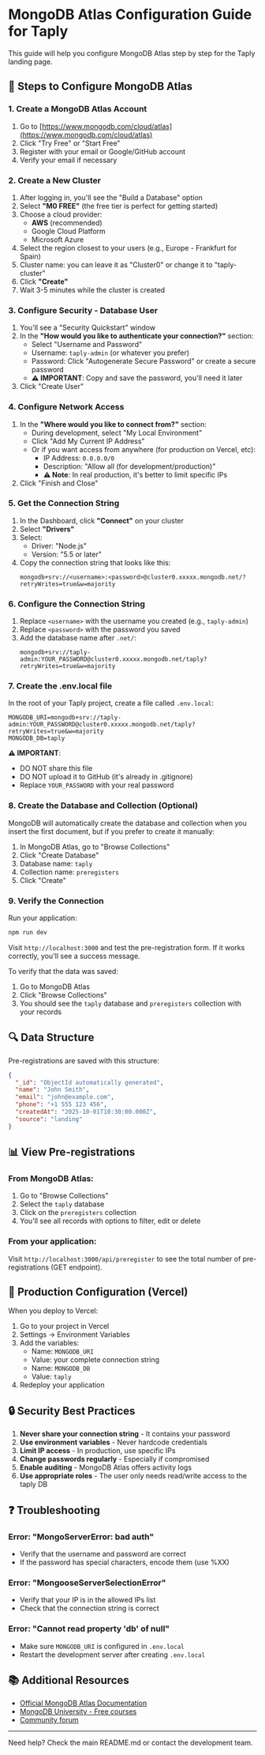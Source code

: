 # MongoDB Atlas Configuration Guide for Taply

This guide will help you configure MongoDB Atlas step by step for the Taply landing page.

## 🎯 Steps to Configure MongoDB Atlas

### 1. Create a MongoDB Atlas Account

1. Go to [https://www.mongodb.com/cloud/atlas](https://www.mongodb.com/cloud/atlas)
2. Click "Try Free" or "Start Free"
3. Register with your email or Google/GitHub account
4. Verify your email if necessary

### 2. Create a New Cluster

1. After logging in, you'll see the "Build a Database" option
2. Select **"M0 FREE"** (the free tier is perfect for getting started)
3. Choose a cloud provider:
   - **AWS** (recommended)
   - Google Cloud Platform
   - Microsoft Azure
4. Select the region closest to your users (e.g., Europe - Frankfurt for Spain)
5. Cluster name: you can leave it as "Cluster0" or change it to "taply-cluster"
6. Click **"Create"**
7. Wait 3-5 minutes while the cluster is created

### 3. Configure Security - Database User

1. You'll see a "Security Quickstart" window
2. In the **"How would you like to authenticate your connection?"** section:
   - Select "Username and Password"
   - Username: `taply-admin` (or whatever you prefer)
   - Password: Click "Autogenerate Secure Password" or create a secure password
   - **⚠️ IMPORTANT**: Copy and save the password, you'll need it later
3. Click "Create User"

### 4. Configure Network Access

1. In the **"Where would you like to connect from?"** section:
   - During development, select "My Local Environment"
   - Click "Add My Current IP Address"
   - Or if you want access from anywhere (for production on Vercel, etc):
     - IP Address: `0.0.0.0/0`
     - Description: "Allow all (for development/production)"
     - **⚠️ Note**: In real production, it's better to limit specific IPs
2. Click "Finish and Close"

### 5. Get the Connection String

1. In the Dashboard, click **"Connect"** on your cluster
2. Select **"Drivers"**
3. Select:
   - Driver: "Node.js"
   - Version: "5.5 or later"
4. Copy the connection string that looks like this:
   ```
   mongodb+srv://<username>:<password>@cluster0.xxxxx.mongodb.net/?retryWrites=true&w=majority
   ```

### 6. Configure the Connection String

1. Replace `<username>` with the username you created (e.g., `taply-admin`)
2. Replace `<password>` with the password you saved
3. Add the database name after `.net/`:
   ```
   mongodb+srv://taply-admin:YOUR_PASSWORD@cluster0.xxxxx.mongodb.net/taply?retryWrites=true&w=majority
   ```

### 7. Create the .env.local file

In the root of your Taply project, create a file called `.env.local`:

```env
MONGODB_URI=mongodb+srv://taply-admin:YOUR_PASSWORD@cluster0.xxxxx.mongodb.net/taply?retryWrites=true&w=majority
MONGODB_DB=taply
```

**⚠️ IMPORTANT**:
- DO NOT share this file
- DO NOT upload it to GitHub (it's already in .gitignore)
- Replace `YOUR_PASSWORD` with your real password

### 8. Create the Database and Collection (Optional)

MongoDB will automatically create the database and collection when you insert the first document, but if you prefer to create it manually:

1. In MongoDB Atlas, go to "Browse Collections"
2. Click "Create Database"
3. Database name: `taply`
4. Collection name: `preregisters`
5. Click "Create"

### 9. Verify the Connection

Run your application:

```bash
npm run dev
```

Visit `http://localhost:3000` and test the pre-registration form. If it works correctly, you'll see a success message.

To verify that the data was saved:
1. Go to MongoDB Atlas
2. Click "Browse Collections"
3. You should see the `taply` database and `preregisters` collection with your records

## 🔍 Data Structure

Pre-registrations are saved with this structure:

```json
{
  "_id": "ObjectId automatically generated",
  "name": "John Smith",
  "email": "john@example.com",
  "phone": "+1 555 123 456",
  "createdAt": "2025-10-01T10:30:00.000Z",
  "source": "landing"
}
```

## 📊 View Pre-registrations

### From MongoDB Atlas:
1. Go to "Browse Collections"
2. Select the `taply` database
3. Click on the `preregisters` collection
4. You'll see all records with options to filter, edit or delete

### From your application:
Visit `http://localhost:3000/api/preregister` to see the total number of pre-registrations (GET endpoint).

## 🚀 Production Configuration (Vercel)

When you deploy to Vercel:

1. Go to your project in Vercel
2. Settings → Environment Variables
3. Add the variables:
   - Name: `MONGODB_URI`
   - Value: your complete connection string
   - Name: `MONGODB_DB`
   - Value: `taply`
4. Redeploy your application

## 🔒 Security Best Practices

1. **Never share your connection string** - It contains your password
2. **Use environment variables** - Never hardcode credentials
3. **Limit IP access** - In production, use specific IPs
4. **Change passwords regularly** - Especially if compromised
5. **Enable auditing** - MongoDB Atlas offers activity logs
6. **Use appropriate roles** - The user only needs read/write access to the taply DB

## ❓ Troubleshooting

### Error: "MongoServerError: bad auth"
- Verify that the username and password are correct
- If the password has special characters, encode them (use %XX)

### Error: "MongooseServerSelectionError"
- Verify that your IP is in the allowed IPs list
- Check that the connection string is correct

### Error: "Cannot read property 'db' of null"
- Make sure `MONGODB_URI` is configured in `.env.local`
- Restart the development server after creating `.env.local`

## 📚 Additional Resources

- [Official MongoDB Atlas Documentation](https://docs.atlas.mongodb.com/)
- [MongoDB University - Free courses](https://university.mongodb.com/)
- [Community forum](https://www.mongodb.com/community/forums/)

---

Need help? Check the main README.md or contact the development team.

